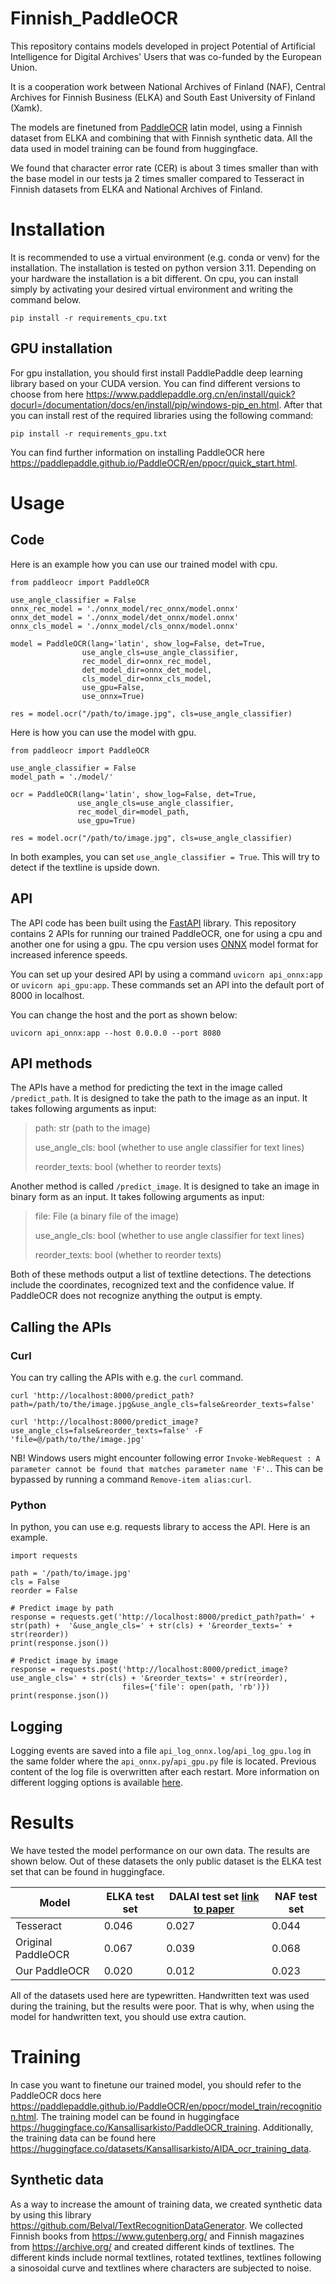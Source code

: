 # Finnish_PaddleOCR

This repository contains models developed in project Potential of Artificial Intelligence for Digital Archives' Users that was co-funded by the European Union. 

It is a cooperation work between National Archives of Finland (NAF), Central Archives for Finnish Business (ELKA) and South East University of Finland (Xamk).

The models are finetuned from [PaddleOCR](https://github.com/PaddlePaddle/PaddleOCR/blob/main/README_en.md) latin model, using a Finnish dataset from ELKA and combining that with Finnish synthetic data. All the data used in model training can be found from huggingface.

We found that character error rate (CER) is about 3 times smaller than with the base model in our tests ja 2 times smaller compared to Tesseract in Finnish datasets from ELKA and National Archives of Finland.
   
# Installation

It is recommended to use a virtual environment (e.g. conda or venv) for the installation. The installation is tested on python version 3.11. Depending on your hardware the installation is a bit different. On cpu, you can install simply by activating your desired virtual environment and writing the command below.

`pip install -r requirements_cpu.txt`

## GPU installation

For gpu installation, you should first install PaddlePaddle deep learning library based on your CUDA version. You can find different versions to choose from here https://www.paddlepaddle.org.cn/en/install/quick?docurl=/documentation/docs/en/install/pip/windows-pip_en.html. After that you can install rest of the required libraries using the following command:

`pip install -r requirements_gpu.txt`

You can find further information on installing PaddleOCR here https://paddlepaddle.github.io/PaddleOCR/en/ppocr/quick_start.html. 

# Usage 

## Code 

Here is an example how you can use our trained model with cpu. 

```
from paddleocr import PaddleOCR

use_angle_classifier = False
onnx_rec_model = './onnx_model/rec_onnx/model.onnx'
onnx_det_model = './onnx_model/det_onnx/model.onnx'
onnx_cls_model = './onnx_model/cls_onnx/model.onnx'

model = PaddleOCR(lang='latin', show_log=False, det=True, 
                use_angle_cls=use_angle_classifier,
                rec_model_dir=onnx_rec_model, 
                det_model_dir=onnx_det_model,
                cls_model_dir=onnx_cls_model,
                use_gpu=False,
                use_onnx=True)

res = model.ocr("/path/to/image.jpg", cls=use_angle_classifier)
```

Here is how you can use the model with gpu.


```
from paddleocr import PaddleOCR

use_angle_classifier = False
model_path = './model/'

ocr = PaddleOCR(lang='latin', show_log=False, det=True, 
               use_angle_cls=use_angle_classifier,
               rec_model_dir=model_path, 
               use_gpu=True)

res = model.ocr("/path/to/image.jpg", cls=use_angle_classifier)
```

In both examples, you can set `use_angle_classifier = True`. This will try to detect if the textline is upside down.   

## API

The API code has been built using the [FastAPI](https://fastapi.tiangolo.com/) library. This repository contains 2 APIs for running our trained PaddleOCR, one for using a cpu and another one for using a gpu. The cpu version uses [ONNX](https://onnx.ai/) model format for increased inference speeds. 

You can set up your desired API by using a command `uvicorn api_onnx:app` or `uvicorn api_gpu:app`. These commands set an API into the default port of 8000 in localhost. 

You can change the host and the port as shown below:

`uvicorn api_onnx:app --host 0.0.0.0 --port 8080`

## API methods 

The APIs have a method for predicting the text in the image called `/predict_path`. It is designed to take the path to the image as an input. It takes following arguments as input:

>   path: str (path to the image)
>   
>   use_angle_cls: bool (whether to use angle classifier for text lines)
>   
>   reorder_texts: bool (whether to reorder texts)

Another method is called `/predict_image`. It is designed to take an image in binary form as an input. It takes following arguments as input:

> file: File (a binary file of the image)
>
> use_angle_cls: bool (whether to use angle classifier for text lines)
>   
> reorder_texts: bool (whether to reorder texts)

Both of these methods output a list of textline detections. The detections include the coordinates, recognized text and the confidence value. If PaddleOCR does not recognize anything the output is empty. 

## Calling the APIs

### Curl

You can try calling the APIs with e.g. the `curl` command. 

`curl 'http://localhost:8000/predict_path?path=/path/to/the/image.jpg&use_angle_cls=false&reorder_texts=false'`

`curl 'http://localhost:8000/predict_image?use_angle_cls=false&reorder_texts=false' -F 'file=@/path/to/the/image.jpg'`

NB! Windows users might encounter following error `Invoke-WebRequest : A parameter cannot be found that matches parameter name 'F'.`. This can be bypassed by running a command `Remove-item alias:curl`.

### Python

In python, you can use e.g. requests library to access the API. Here is an example.

```
import requests

path = '/path/to/image.jpg'
cls = False
reorder = False

# Predict image by path
response = requests.get('http://localhost:8000/predict_path?path=' + str(path) +  '&use_angle_cls=' + str(cls) + '&reorder_texts=' + str(reorder))
print(response.json())

# Predict image by image
response = requests.post('http://localhost:8000/predict_image?use_angle_cls=' + str(cls) + '&reorder_texts=' + str(reorder), 
                         files={'file': open(path, 'rb')})
print(response.json())
```

## Logging

Logging events are saved into a file `api_log_onnx.log`/`api_log_gpu.log` in the same folder where the `api_onnx.py`/`api_gpu.py` file is located. Previous content of the log file is overwritten after each restart. More information on different logging options is available [here](https://docs.python.org/3/library/logging.html).

# Results

We have tested the model performance on our own data. The results are shown below. Out of these datasets the only public dataset is the ELKA test set that can be found in huggingface. 

| Model      | ELKA test set | DALAI test set [link to paper](https://ieeexplore.ieee.org/abstract/document/10252214)  | NAF test set
| ----------- | ----------- | ------| - |
| Tesseract      |    0.046    | 0.027 | 0.044
| Original PaddleOCR   |   0.067   | 0.039 | 0.068
| Our PaddleOCR | 0.020 | 0.012 | 0.023

All of the datasets used here are typewritten. Handwritten text was used during the training, but the results were poor. That is why, when using the model for handwritten text, you should use extra caution. 

# Training

In case you want to finetune our trained model, you should refer to the PaddleOCR docs here https://paddlepaddle.github.io/PaddleOCR/en/ppocr/model_train/recognition.html. The training model can be found in huggingface https://huggingface.co/Kansallisarkisto/PaddleOCR_training. Additionally, the training data can be found here https://huggingface.co/datasets/Kansallisarkisto/AIDA_ocr_training_data. 

## Synthetic data

As a way to increase the amount of training data, we created synthetic data by using this library https://github.com/Belval/TextRecognitionDataGenerator. We collected Finnish books from https://www.gutenberg.org/ and Finnish magazines from https://archive.org/ and created different kinds of textlines. The different kinds include normal textlines, rotated textlines, textlines following a sinosoidal curve and textlines where characters are subjected to noise. 

